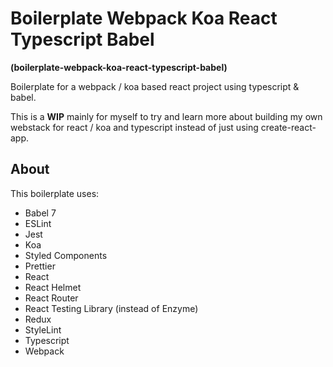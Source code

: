 # Boilerplate Webpack Koa React Typescript Babel

**(boilerplate-webpack-koa-react-typescript-babel)**

Boilerplate for a webpack / koa based react project using typescript & babel.

This is a **WIP** mainly for myself to try and learn more about building my own webstack for react / koa and typescript instead of just using create-react-app.

## About

This boilerplate uses:

- Babel 7
- ESLint
- Jest
- Koa
- Styled Components
- Prettier
- React
- React Helmet
- React Router
- React Testing Library (instead of Enzyme)
- Redux
- StyleLint
- Typescript
- Webpack
